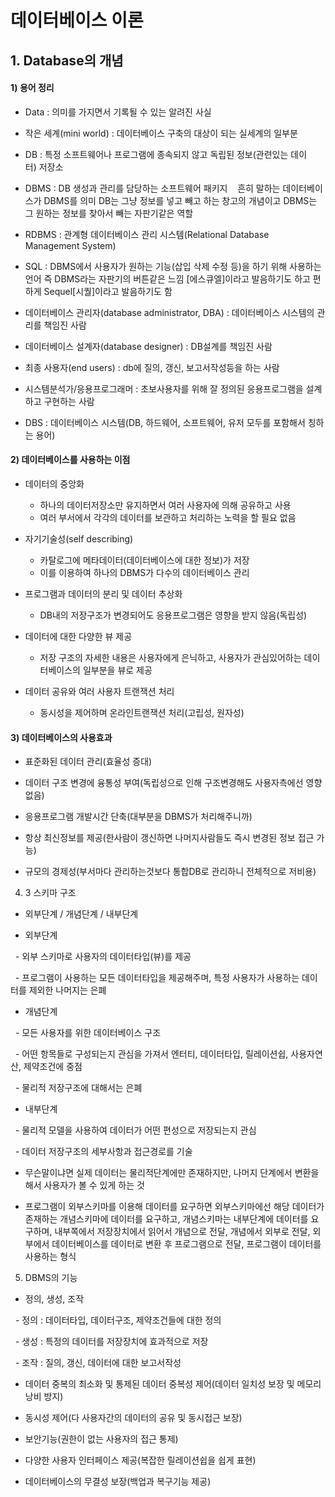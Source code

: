 # 데이터베이스 이론

## 1. Database의 개념
#### 1) 용어 정리
- Data : 의미를 가지면서 기록될 수 있는 알려진 사실
- 작은 세계(mini world) : 데이터베이스 구축의 대상이 되는 실세계의 일부분

- DB : 특정 소프트웨어나 프로그램에 종속되지 않고 독립된 정보(관련있는 데이터) 저장소
- DBMS : DB 생성과 관리를 담당하는 소프트웨어 패키지   
	흔히 말하는 데이터베이스가 DBMS를 의미
	DB는 그냥 정보를 넣고 빼고 하는 창고의 개념이고
	DBMS는 그 원하는 정보를 찾아서 빼는 자판기같은 역할
- RDBMS : 관계형 데이터베이스 관리 시스템(Relational Database Management System)

- SQL : DBMS에서 사용자가 원하는 기능(삽입 삭제 수정 등)을 하기 위해 사용하는 언어
	즉 DBMS라는 자판기의 버튼같은 느낌
	\[에스큐엘\]이라고 발음하기도 하고 편하게 Sequel\[시퀄\]이라고 발음하기도 함

- 데이터베이스 관리자(database administrator, DBA) : 데이터베이스 시스템의 관리를 책임진 사람
- 데이터베이스 설계자(database designer) : DB설계를 책임진 사람
- 최종 사용자(end users) : db에 질의, 갱신, 보고서작성등을 하는 사람
- 시스템분석가/응용프로그래머 : 초보사용자를 위해 잘 정의된 응용프로그램을 설계하고 구현하는 사람

- DBS : 데이터베이스 시스템(DB, 하드웨어, 소프트웨어, 유저 모두를 포함해서 칭하는 용어)

#### 2) 데이터베이스를 사용하는 이점
- 데이터의 중앙화
	- 하나의 데이터저장소만 유지하면서 여러 사용자에 의해 공유하고 사용
	- 여러 부서에서 각각의 데이터를 보관하고 처리하는 노력을 할 필요 없음

- 자기기술성(self describing)
	- 카탈로그에 메타데이터(데이터베이스에 대한 정보)가 저장
	- 이를 이용하여 하나의 DBMS가 다수의 데이터베이스 관리

- 프로그램과 데이터의 분리 및 데이터 추상화
	- DB내의 저장구조가 변경되어도 응용프로그램은 영향을 받지 않음(독립성)

- 데이터에 대한 다양한 뷰 제공
	- 저장 구조의 자세한 내용은 사용자에게 은닉하고, 사용자가 관심있어하는 데이터베이스의 일부분을 뷰로 제공

- 데이터 공유와 여러 사용자 트랜잭션 처리
	- 동시성을 제어하며 온라인트랜잭션 처리(고립성, 원자성)

#### 3) 데이터베이스의 사용효과
- 표준화된 데이터 관리(효율성 증대)

- 데이터 구조 변경에 융통성 부여(독립성으로 인해 구조변경해도 사용자측에선 영향없음)

- 응용프로그램 개발시간 단축(대부분을 DBMS가 처리해주니까)

- 항상 최신정보를 제공(한사람이 갱신하면 나머지사람들도 즉시 변경된 정보 접근 가능)

- 규모의 경제성(부서마다 관리하는것보다 통합DB로 관리하니 전체적으로 저비용)

4) 3 스키마 구조

- 외부단계 / 개념단계 / 내부단계

- 외부단계

  - 외부 스키마로 사용자의 데이터타입(뷰)를 제공

  - 프로그램이 사용하는 모든 데이터타입을 제공해주며, 특정 사용자가 사용하는 데이터를 제외한 나머지는 은폐

- 개념단계

  - 모든 사용자를 위한 데이터베이스 구조

  - 어떤 항목들로 구성되는지 관심을 가져서 엔터티, 데이터타입, 릴레이션쉽, 사용자연산, 제약조건에 중점

  - 물리적 저장구조에 대해서는 은폐

- 내부단계

  - 물리적 모델을 사용하여 데이터가 어떤 편성으로 저장되는지 관심

  - 데이터 저장구조의 세부사항과 접근경로를 기술

- 무슨말이냐면 실제 데이터는 물리적단계에만 존재하지만, 나머지 단계에서 변환을 해서 사용자가 볼 수 있게 하는 것

- 프로그램이 외부스키마를 이용해 데이터를 요구하면 외부스키마에선 해당 데이터가 존재하는 개념스키마에 데이터를 요구하고, 개념스키마는 내부단계에 데이터를 요구하며, 내부쪽에서 저장장치에서 읽어서 개념으로 전달, 개념에서 외부로 전달, 외부에서 데이터베이스를 데이터로 변환 후 프로그램으로 전달, 프로그램이 데이터를 사용하는 형식

5) DBMS의 기능

- 정의, 생성, 조작

  - 정의 : 데이터타입, 데이터구조, 제약조건들에 대한 정의

  - 생성 : 특정의 데이터를 저장장치에 효과적으로 저장

  - 조작 : 질의, 갱신, 데이터에 대한 보고서작성

- 데이터 중복의 최소화 및 통제된 데이터 중복성 제어(데이터 일치성 보장 및 메모리낭비 방지)

- 동시성 제어(다 사용자간의 데이터의 공유 및 동시접근 보장)

- 보안기능(권한이 없는 사용자의 접근 통제)

- 다양한 사용자 인터페이스 제공(복잡한 릴레이션쉽을 쉽게 표현)

- 데이터베이스의 무결성 보장(백업과 복구기능 제공)